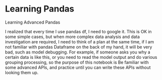 # Learning Pandas
Learning Advanced Pandas

I realized that every time I use pandas df, I need to google it. This is OK in some simple cases, but when more complex data analysis and data investigation are required, I need to think of a plan at the same time, if I am not familiar with pandas Dataframe on the back of my hand, it will be very bad, such as model debugging. For example, if someone asks you why a certain data is like this, or you need to read the model output and do various grouping processing, so the purpose of this notebook is Be familiar with some advanced APIs, and practice until you can write these APIs without looking them up.
